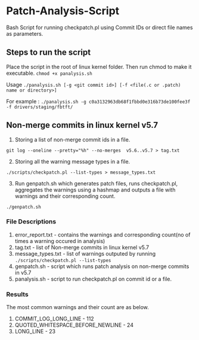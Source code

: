 # Patch-Analysis-Script
Bash Script for running checkpatch.pl using Commit IDs or direct file names as parameters.

## Steps to run the script
Place the script in the root of linux kernel folder.
Then run chmod to make it executable.
``` chmod +x panalysis.sh ```

Usage
``` ./panalysis.sh [-g <git commit id>] [-f <file(.c or .patch) name or directory>] ```
  
 For example :
 ``` ./panalysis.sh -g c0a3132963db68f1fbbd0e316b73de100fee3f -f drivers/staging/fbtft/ ```

## Non-merge commits in linux kernel v5.7

1. Storing a list of non-merge commit ids in a file.
```
git log --oneline --pretty="%h" --no-merges  v5.6..v5.7 > tag.txt
```
2. Storing all the warning message types in a file.
```
./scripts/checkpatch.pl --list-types > message_types.txt
```
3. Run genpatch.sh which generates patch files, runs checkpatch.pl, aggregates the warnings using a hashmap and outputs a file with warnings and their corresponding count. 
```
./genpatch.sh
```

### File Descriptions
1. error_report.txt     -         contains the warnings and corresponding count(no of times a warning occured in analysis)
2. tag.txt              -         list of Non-merge commits in linux kernel v5.7
3. message_types.txt    -         list of warnings outputed by running ```./scripts/checkpatch.pl --list-types```
4. genpatch.sh          -         script which runs patch analysis on non-merge commits in v5.7
5. panalysis.sh         -         script to run checkpatch.pl on commit id or a file.

### Results
The most common warnings and their count are as below.
1) COMMIT_LOG_LONG_LINE - 112
2) QUOTED_WHITESPACE_BEFORE_NEWLINE - 24
3) LONG_LINE - 23
